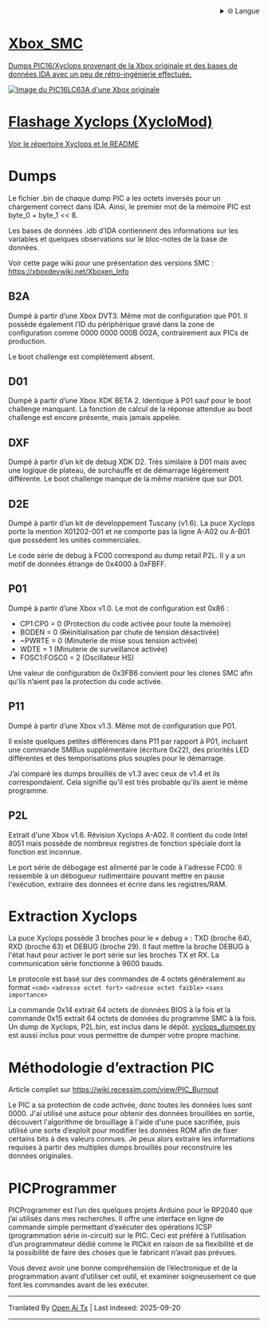 
<div align="right">
  <details>
    <summary >🌐 Langue</summary>
    <div>
      <div align="center">
        <a href="https://openaitx.github.io/view.html?user=Prehistoricman&project=Xbox_SMC&lang=en">English</a>
        | <a href="https://openaitx.github.io/view.html?user=Prehistoricman&project=Xbox_SMC&lang=zh-CN">简体中文</a>
        | <a href="https://openaitx.github.io/view.html?user=Prehistoricman&project=Xbox_SMC&lang=zh-TW">繁體中文</a>
        | <a href="https://openaitx.github.io/view.html?user=Prehistoricman&project=Xbox_SMC&lang=ja">日本語</a>
        | <a href="https://openaitx.github.io/view.html?user=Prehistoricman&project=Xbox_SMC&lang=ko">한국어</a>
        | <a href="https://openaitx.github.io/view.html?user=Prehistoricman&project=Xbox_SMC&lang=hi">हिन्दी</a>
        | <a href="https://openaitx.github.io/view.html?user=Prehistoricman&project=Xbox_SMC&lang=th">ไทย</a>
        | <a href="https://openaitx.github.io/view.html?user=Prehistoricman&project=Xbox_SMC&lang=fr">Français</a>
        | <a href="https://openaitx.github.io/view.html?user=Prehistoricman&project=Xbox_SMC&lang=de">Deutsch</a>
        | <a href="https://openaitx.github.io/view.html?user=Prehistoricman&project=Xbox_SMC&lang=es">Español</a>
        | <a href="https://openaitx.github.io/view.html?user=Prehistoricman&project=Xbox_SMC&lang=it">Italiano</a>
        | <a href="https://openaitx.github.io/view.html?user=Prehistoricman&project=Xbox_SMC&lang=ru">Русский</a>
        | <a href="https://openaitx.github.io/view.html?user=Prehistoricman&project=Xbox_SMC&lang=pt">Português</a>
        | <a href="https://openaitx.github.io/view.html?user=Prehistoricman&project=Xbox_SMC&lang=nl">Nederlands</a>
        | <a href="https://openaitx.github.io/view.html?user=Prehistoricman&project=Xbox_SMC&lang=pl">Polski</a>
        | <a href="https://openaitx.github.io/view.html?user=Prehistoricman&project=Xbox_SMC&lang=ar">العربية</a>
        | <a href="https://openaitx.github.io/view.html?user=Prehistoricman&project=Xbox_SMC&lang=fa">فارسی</a>
        | <a href="https://openaitx.github.io/view.html?user=Prehistoricman&project=Xbox_SMC&lang=tr">Türkçe</a>
        | <a href="https://openaitx.github.io/view.html?user=Prehistoricman&project=Xbox_SMC&lang=vi">Tiếng Việt</a>
        | <a href="https://openaitx.github.io/view.html?user=Prehistoricman&project=Xbox_SMC&lang=id">Bahasa Indonesia</a>
        | <a href="https://openaitx.github.io/view.html?user=Prehistoricman&project=Xbox_SMC&lang=as">অসমীয়া</
      </div>
    </div>
  </details>
</div>

# Xbox_SMC
Dumps PIC16/Xyclops provenant de la Xbox originale et des bases de données IDA avec un peu de rétro-ingénierie effectuée.

![Image du PIC16LC63A d'une Xbox originale](https://raw.githubusercontent.com/Prehistoricman/Xbox_SMC/master/pic16lc63a.jpg)

# Flashage Xyclops (XycloMod)
Voir [le répertoire Xyclops et le README](/Xyclops)

# Dumps
Le fichier .bin de chaque dump PIC a les octets inversés pour un chargement correct dans IDA. Ainsi, le premier mot de la mémoire PIC est byte_0 + byte_1 << 8.

Les bases de données .idb d’IDA contiennent des informations sur les variables et quelques observations sur le bloc-notes de la base de données.

Voir cette page wiki pour une présentation des versions SMC : https://xboxdevwiki.net/Xboxen_Info

## B2A
Dumpé à partir d’une Xbox DVT3. Même mot de configuration que P01. Il possède également l’ID du périphérique gravé dans la zone de configuration comme 0000 0000 000B 002A, contrairement aux PICs de production.

Le boot challenge est complètement absent.

## D01
Dumpé à partir d’une Xbox XDK BETA 2. Identique à P01 sauf pour le boot challenge manquant. La fonction de calcul de la réponse attendue au boot challenge est encore présente, mais jamais appelée.

## DXF
Dumpé à partir d’un kit de debug XDK D2. Très similaire à D01 mais avec une logique de plateau, de surchauffe et de démarrage légèrement différente. Le boot challenge manque de la même manière que sur D01.

## D2E
Dumpé à partir d’un kit de développement Tuscany (v1.6). La puce Xyclops porte la mention X01202-001 et ne comporte pas la ligne A-A02 ou A-B01 que possèdent les unités commerciales.

Le code série de debug à FC00 correspond au dump retail P2L. Il y a un motif de données étrange de 0x4000 à 0xFBFF.

## P01
Dumpé à partir d’une Xbox v1.0. Le mot de configuration est 0x86 :
- CP1:CP0 = 0 (Protection du code activée pour toute la mémoire)
- BODEN = 0 (Réinitialisation par chute de tension désactivée)
- ~PWRTE = 0 (Minuterie de mise sous tension activée)
- WDTE = 1 (Minuterie de surveillance activée)
- FOSC1:FOSC0 = 2 (Oscillateur HS)

Une valeur de configuration de 0x3FB6 convient pour les clones SMC afin qu’ils n’aient pas la protection du code activée.

## P11
Dumpé à partir d’une Xbox v1.3. Même mot de configuration que P01.

Il existe quelques petites différences dans P11 par rapport à P01, incluant une commande SMBus supplémentaire (écriture 0x22), des priorités LED différentes et des temporisations plus souples pour le démarrage.

J’ai comparé les dumps brouillés de v1.3 avec ceux de v1.4 et ils correspondaient. Cela signifie qu’il est très probable qu’ils aient le même programme.

## P2L
Extrait d'une Xbox v1.6. Révision Xyclops A-A02. Il contient du code Intel 8051 mais possède de nombreux registres de fonction spéciale dont la fonction est inconnue.

Le port série de débogage est alimenté par le code à l'adresse FC00. Il ressemble à un débogueur rudimentaire pouvant mettre en pause l'exécution, extraire des données et écrire dans les registres/RAM.

# Extraction Xyclops

La puce Xyclops possède 3 broches pour le « debug » : TXD (broche 64), RXD (broche 63) et DEBUG (broche 29). Il faut mettre la broche DEBUG à l'état haut pour activer le port série sur les broches TX et RX. La communication série fonctionne à 9600 bauds.

Le protocole est basé sur des commandes de 4 octets généralement au format `<cmd>` `<adresse octet fort>` `<adresse octet faible>` `<sans importance>`

La commande 0x14 extrait 64 octets de données BIOS à la fois et la commande 0x15 extrait 64 octets de données du programme SMC à la fois. Un dump de Xyclops, P2L.bin, est inclus dans le dépôt. [xyclops_dumper.py](/Xyclops/xyclops_dumper.py) est aussi inclus pour vous permettre de dumper votre propre machine.

# Méthodologie d’extraction PIC
Article complet sur https://wiki.recessim.com/view/PIC_Burnout

Le PIC a sa protection de code activée, donc toutes les données lues sont 0000. J'ai utilisé une astuce pour obtenir des données brouillées en sortie, découvert l'algorithme de brouillage à l'aide d'une puce sacrifiée, puis utilisé une sorte d’exploit pour modifier les données ROM afin de fixer certains bits à des valeurs connues. Je peux alors extraire les informations requises à partir des multiples dumps brouillés pour reconstruire les données originales.

# PICProgrammer
PICProgrammer est l’un des quelques projets Arduino pour le RP2040 que j’ai utilisés dans mes recherches. Il offre une interface en ligne de commande simple permettant d’exécuter des opérations ICSP (programmation série in-circuit) sur le PIC. Ceci est préféré à l’utilisation d’un programmateur dédié comme le PICkit en raison de sa flexibilité et de la possibilité de faire des choses que le fabricant n’avait pas prévues.

Vous devez avoir une bonne compréhension de l’électronique et de la programmation avant d’utiliser cet outil, et examiner soigneusement ce que font les commandes avant de les exécuter.


---

Tranlated By [Open Ai Tx](https://github.com/OpenAiTx/OpenAiTx) | Last indexed: 2025-09-20

---